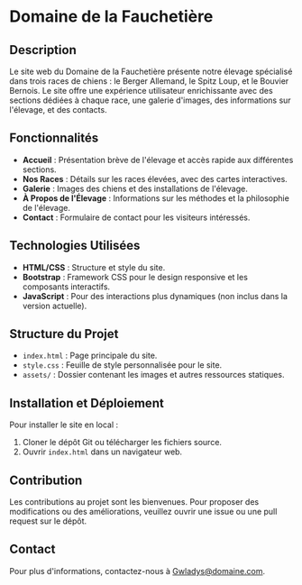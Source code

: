 # Domaine de la Fauchetière

## Description
Le site web du Domaine de la Fauchetière présente notre élevage spécialisé dans trois races de chiens : le Berger Allemand, le Spitz Loup, et le Bouvier Bernois. Le site offre une expérience utilisateur enrichissante avec des sections dédiées à chaque race, une galerie d'images, des informations sur l'élevage, et des contacts.

## Fonctionnalités
- **Accueil** : Présentation brève de l'élevage et accès rapide aux différentes sections.
- **Nos Races** : Détails sur les races élevées, avec des cartes interactives.
- **Galerie** : Images des chiens et des installations de l'élevage.
- **À Propos de l'Élevage** : Informations sur les méthodes et la philosophie de l'élevage.
- **Contact** : Formulaire de contact pour les visiteurs intéressés.

## Technologies Utilisées
- **HTML/CSS** : Structure et style du site.
- **Bootstrap** : Framework CSS pour le design responsive et les composants interactifs.
- **JavaScript** : Pour des interactions plus dynamiques (non inclus dans la version actuelle).

## Structure du Projet
- `index.html` : Page principale du site.
- `style.css` : Feuille de style personnalisée pour le site.
- `assets/` : Dossier contenant les images et autres ressources statiques.

## Installation et Déploiement
Pour installer le site en local :
1. Cloner le dépôt Git ou télécharger les fichiers source.
2. Ouvrir `index.html` dans un navigateur web.

## Contribution
Les contributions au projet sont les bienvenues. Pour proposer des modifications ou des améliorations, veuillez ouvrir une issue ou une pull request sur le dépôt.


## Contact
Pour plus d'informations, contactez-nous à [Gwladys@domaine.com](mailto:Gwladys@domaine.com).

